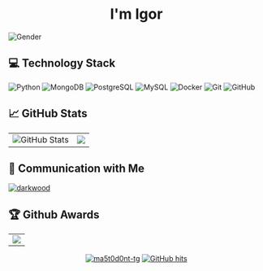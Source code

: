 <h1 align="center">
  I'm Igor
</h1>

![Gender](https://img.shields.io/badge/gender-%F0%9F%A4%B5-lightgrey)


## :computer: Technology Stack

![Python](https://img.shields.io/badge/-Python-black?style=flat-square&logo=Python)
![MongoDB](https://img.shields.io/badge/-MongoDB-black?style=flat-square&logo=mongodb)
![PostgreSQL](https://img.shields.io/badge/-PostgreSQL-336791?style=flat-square&logo=postgresql)
![MySQL](https://img.shields.io/badge/-MySQL-black?style=flat-square&logo=mysql)
![Docker](https://img.shields.io/badge/-Docker-black?style=flat-square&logo=docker)
![Git](https://img.shields.io/badge/-Git-black?style=flat-square&logo=git)
![GitHub](https://img.shields.io/badge/-GitHub-181717?style=flat-square&logo=github)


## :chart_with_upwards_trend: GitHub Stats

<table>
  <tr>
    <td>
      <img src="https://github-readme-stats.vercel.app/api?username=ma5t0d0nt-tg&show_icons=true&count_private=false&theme=gruvbox" alt="GitHub Stats" />
    </td>
    <td>
      <img src = "https://github-readme-stats.vercel.app/api/top-langs/?username=ma5t0d0nt-tg&layout=compact">
    </td>
  </tr>
  
</table>


## :link: Communication with Me

<div>
  <p">
    <a href="https://t.me/m/QidnFEAvNzBi">
      <img src="https://img.icons8.com/?size=100&id=Sz6lu91x9jqC&format=png&color=000000" alt="darkwood"/>
    </a>
  </p>
</div>


## :trophy: Github Awards

<table>
  <tr>
    <td>
      <img src="https://github-trophies.vercel.app/?username=ma5t0d0nt-tg&rank=SECRET,SSS,SS,S,AAA,AA&row=1&column=3&theme=gruvbox">
    </td>
  </tr>
</table>


<p align="center">
     <!--<a href="https://github.com/ma5t0d0nt-tg?tab=followers" target="_blank"><img alt="Updates" src="https://img.shields.io/badge/--000000?style=flat-square&logo=RSS&logoColor=white"></a>-->
    <a href="https://github.com/ma5t0d0nt-tg" target="_blank"><img alt="ma5t0d0nt-tg" src="https://badges.pufler.dev/visits/ma5t0d0nt-tg/ma5t0d0nt-tg?logo=GitHub&label=visits&color=success&logoColor=white&style=flat-square"/></a>
   <!--<a href="https://github.com/ma5t0d0nt-tg" target="_blank"><img alt="profile hits" src="https://img.shields.io/jsdelivr/gh/hw/alwinw/alwinw?label=hits&style=flat-square"></a>-->
    <a href="https://github.com/ma5t0d0nt-tg/ma5t0d0nt-tg" target="_blank"><img alt="GitHub hits" src="https://img.shields.io/github/last-commit/ma5t0d0nt-tg/ma5t0d0nt-tg?label=profile%20updated&style=flat-square"></a>
</p>
